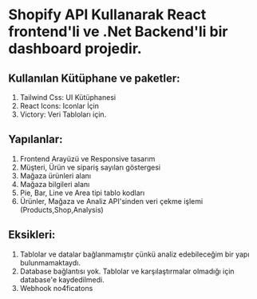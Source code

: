 # Shopify API Kullanarak React frontend'li ve .Net Backend'li bir dashboard projedir.

## Kullanılan Kütüphane ve paketler:
1. Tailwind Css: UI Kütüphanesi
2. React Icons: Iconlar İçin
3. Victory: Veri Tabloları için.

## Yapılanlar:
1. Frontend Arayüzü ve Responsive tasarım
2. Müşteri, Ürün ve sipariş sayıları göstergesi
3. Mağaza ürünleri alanı
4. Mağaza bilgileri alanı
5. Pie, Bar, Line ve Area tipi tablo kodları
6. Ürünler, Mağaza ve Analiz API'sinden veri çekme işlemi (Products,Shop,Analysis)

## Eksikleri:
1. Tablolar ve datalar bağlanmamıştır çünkü analiz edebileceğim bir yapı bulunmamaktaydı.
2. Database bağlantısı yok. Tablolar ve karşılaştırmalar olmadığı için database'e kaydedilmedi.
3. Webhook no4ficatons

